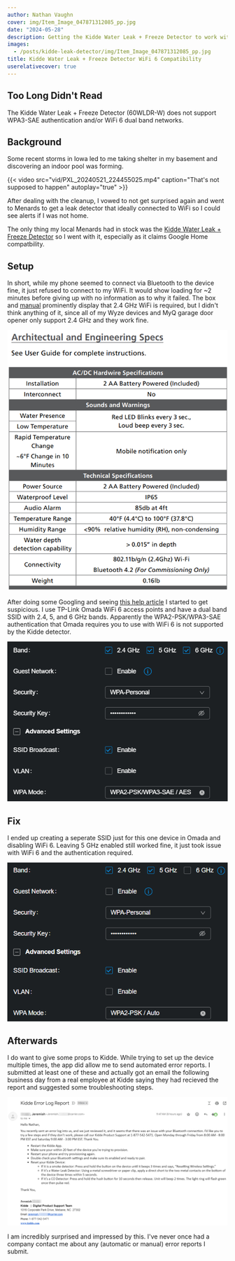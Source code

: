 ```yaml
---
author: Nathan Vaughn
cover: img/Item_Image_047871312085_pp.jpg
date: "2024-05-28"
description: Getting the Kidde Water Leak + Freeze Detector to work with my WiFi was much harder than it needed to be.
images:
  - /posts/kidde-leak-detector/img/Item_Image_047871312085_pp.jpg
title: Kidde Water Leak + Freeze Detector WiFi 6 Compatibility
userelativecover: true
---
```


## Too Long Didn't Read

The Kidde Water Leak + Freeze Detector (60WLDR-W) does not support WPA3-SAE
authentication and/or WiFi 6 dual band networks.

## Background

Some recent storms in Iowa led to me taking shelter in my basement and discovering
an indoor pool was forming.

{{< video src="vid/PXL_20240521_224455025.mp4" caption="That's not supposed to happen" autoplay="true" >}}

After dealing with the cleanup, I vowed to not get surprised again and went to
Menards to get a leak detector that ideally connected to WiFi so I could see
alerts if I was not home.

The only thing my local Menards had in stock was the
[Kidde Water Leak + Freeze Detector](https://www.kidde.com/home-safety/en/us/products/smart-home/smart-water-leak-freeze-detector/)
so I went with it, especially as it claims Google Home compatbility.

## Setup

In short, while my phone seemed to connect via Bluetooth to the device fine,
it just refused to connect to my WiFi. It would show loading for ~2 minutes before giving
up with no information as to why it failed.
The box and [manual](https://www.shareddocs.com/hvac/docs/2001/Public/02/product-detail-sheet-60WLDR-W.pdf)
prominently display that
2.4 GHz WiFi is required, but I didn't think anything of it, since all of
my Wyze devices and MyQ garage door opener only support 2.4 GHz and they work fine.

![](img/Screenshot_2024-05-28_194818.png)

After doing some Googling and seeing
[this help article](https://help.kidde.com/hc/en/6-kidde/faq/801-how-can-i-ensure-my-wi-fi-network-is-on-a-compatible-2-4-ghz-band/)
I started to get suspicious. I use TP-Link Omada WiFi 6 access points and have
a dual band SSID with 2.4, 5, and 6 GHz bands. Apparently the WPA2-PSK/WPA3-SAE
authentication that Omada requires you to use with WiFi 6 is not supported by the
Kidde detector.

![](img/Screenshot_2024-05-28_201138.png "My primary WiFi network setup in the Omada controller that didn't work")

## Fix

I ended up creating a seperate SSID just for this one device in Omada and disabling
WiFi 6. Leaving 5 GHz enabled still worked fine, it just took issue with WiFi 6 and
the authentication required.

![](img/Screenshot_2024-05-28_201352.png "'Fixed' seperate SSID just for Kidde")

## Afterwards

I do want to give some props to Kidde. While trying to set up the device multiple times,
the app did allow me to send automated error reports. I submitted at least one of these
and actually got an email the following business day from a real employee
at Kidde saying they had recieved the report and suggested some troubleshooting steps.

![](img/kidde_email.jpg "Email I recieved from Kidde")

I am incredibly surprised and impressed by this. I've never once had a company
contact me about any (automatic or manual) error reports I submit.

